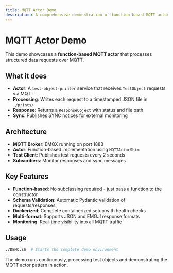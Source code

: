 ```yaml
---
title: MQTT Actor Demo
description: A comprehensive demonstration of function-based MQTT actors processing structured data requests.
---
```



# MQTT Actor Demo

This demo showcases a **function-based MQTT actor** that processes structured data requests over MQTT.

## What it does

- **Actor**: A `test-object-printer` service that receives `TestObject` requests via MQTT
- **Processing**: Writes each request to a timestamped JSON file in `./prints/`
- **Response**: Returns a `ResponseObject` with status and file path
- **Sync**: Publishes SYNC notices for external monitoring

## Architecture

- **MQTT Broker**: EMQX running on port 1883
- **Actor**: Function-based implementation using `MQTTActorShim`
- **Test Client**: Publishes test requests every 2 seconds
- **Subscribers**: Monitor responses and sync messages

## Key Features

- **Function-based**: No subclassing required - just pass a function to the constructor
- **Schema Validation**: Automatic Pydantic validation of requests/responses
- **Dockerized**: Complete containerized setup with health checks
- **Multi-format**: Supports JSON and EMOJI response formats
- **Monitoring**: Real-time visibility into all MQTT traffic

## Usage

```bash
./DEMO.sh  # Starts the complete demo environment
```

The demo runs continuously, processing test objects and demonstrating the MQTT actor pattern in action.
